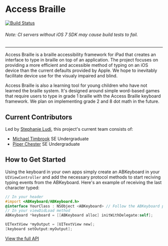 # Access Braille
 [![Build Status](https://travis-ci.org/RITAccess/accessbraille.png?branch=master)](https://travis-ci.org/RITAccess/accessbraille)
###### Note: CI servers without iOS 7 SDK may cause build tests to fail.

* * *
Access Braille is a braille accessibility framework for iPad that creates an interface to type in braille on top of an application. The project focuses on providing a more efficient and accessible method of typing on an iOS device than the current defaults provided by Apple. We hope to inevitably facilitate device use for the visualy impaired and blind.

Access Braille is also a learning tool for young children who have not learned the braille system. It's designed around simple word-based games that require users to type in grade 1 braille with the Access Braille keyboard framework. We plan on implementing grade 2 and 8 dot math in the future.

## Current Contributors
Led by [Stephanie Ludi](https://github.com/retrogamer80s), this project's current team consists of: 
* [Michael Timbrook](https://github.com/7imbrook) SE Undergraduate 
* [Piper Chester](https://github.com/piperchester) SE Undergraduate 

## How to Get Started
Using the keyboard in your own apps simply create an ABKeyboard in your ```UIViewController``` and add the necessary protocol methods to start reciving typing events from the ABKeyboard. Here's an example of receiving the last character typed:
```objective-c
// In your header
#import <ABKeyboard/ABKeyboard.h>
@interface YourClass : NSObject <ABKeyboard> // Follow the ABKeyboard protocol
// In your viewDidLoad method
ABKeyboard *keyboard = [[ABKeyboard alloc] initWithDelegate:self];

UITextView *myOutput = [UITextView new];
[keyboard setOutput:myOutput];

```
[View the full API](https://github.com/RITAccess/accessbraille/wiki/AccessBraille-API-Documentation)
